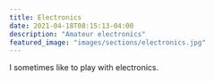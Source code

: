 ```yaml
---
title: Electronics
date: 2021-04-18T08:15:13-04:00
description: "Amateur electronics"
featured_image: "images/sections/electronics.jpg"
---
```


I sometimes like to play with electronics.
